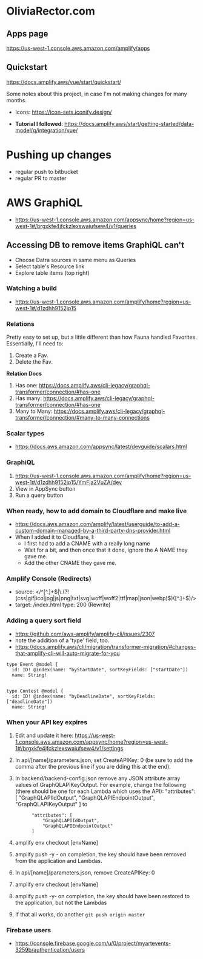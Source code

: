 # OliviaRector.com

## Apps page
https://us-west-1.console.aws.amazon.com/amplify/apps


## Quickstart
https://docs.amplify.aws/vue/start/quickstart/



Some notes about this project, in case I'm not making changes for many months.

- Icons: https://icon-sets.iconify.design/

- **Tutorial I followed**: https://docs.amplify.aws/start/getting-started/data-model/q/integration/vue/

# Pushing up changes

- regular push to bitbucket
- regular PR to master

# AWS GraphiQL

- https://us-west-1.console.aws.amazon.com/appsync/home?region=us-west-1#/brgxkfe4jfckzlexswaiufsew4/v1/queries

## Accessing DB to remove items GraphiQL can't

- Choose Datra sources in same menu as Queries
- Select table's Resource link
- Explore table items (top right)

### Watching a build

- https://us-west-1.console.aws.amazon.com/amplify/home?region=us-west-1#/d1zdhh9152jp15

### Relations

Pretty easy to set up, but a little different than how Fauna handled Favorites.
Essentially, I'll need to:

1. Create a Fav.
2. Delete the Fav.

**Relation Docs**

1. Has one: https://docs.amplify.aws/cli-legacy/graphql-transformer/connection/#has-one
2. Has many: https://docs.amplify.aws/cli-legacy/graphql-transformer/connection/#has-one
3. Many to Many: https://docs.amplify.aws/cli-legacy/graphql-transformer/connection/#many-to-many-connections

### Scalar types

- https://docs.aws.amazon.com/appsync/latest/devguide/scalars.html

### GraphiQL

1. https://us-west-1.console.aws.amazon.com/amplify/home?region=us-west-1#/d1zdhh9152jp15/YmFja2VuZA/dev
2. View in AppSync button
3. Run a query button

### When ready, how to add domain to Cloudflare and make live

- https://docs.aws.amazon.com/amplify/latest/userguide/to-add-a-custom-domain-managed-by-a-third-party-dns-provider.html
- When I added it to Cloudflare, I:
  - I first had to add a CNAME with a really long name
  - Wait for a bit, and then once that it done, ignore the A NAME they gave me.
  - Add the other CNAME they gave me.

### Amplify Console (Redirects)

- source: </^[^.]+$|\.(?!(css|gif|ico|jpg|js|png|txt|svg|woff|woff2|ttf|map|json|webp)$)([^.]+$)/>
- target: /index.html
  type: 200 (Rewrite)

### Adding a query sort field

- https://github.com/aws-amplify/amplify-cli/issues/2307
- note the addition of a 'type' field, too.
- https://docs.amplify.aws/cli/migration/transformer-migration/#changes-that-amplify-cli-will-auto-migrate-for-you

```
type Event @model {
  id: ID! @index(name: "byStartDate", sortKeyFields: ["startDate"])
  name: String!


type Contest @model {
  id: ID! @index(name: "byDeadlineDate", sortKeyFields: ["deadlineDate"])
  name: String!
```

### When your API key expires

1.  Edit and update it here: https://us-west-1.console.aws.amazon.com/appsync/home?region=us-west-1#/brgxkfe4jfckzlexswaiufsew4/v1/settings
2.  In api/[name]/parameters.json, set CreateAPIKey: 0 (be sure to add the comma after the previous line if you are dding this at the end).
3.  In backend/backend-config.json remove any JSON attribute array values of GraphQLAPIKeyOutput. For example, change the following (there should be one for each Lambda which uses the API):
    "attributes": [
    "GraphQLAPIIdOutput",
    "GraphQLAPIEndpointOutput",
    "GraphQLAPIKeyOutput"
    ]
    to

              "attributes": [
                  "GraphQLAPIIdOutput",
                  "GraphQLAPIEndpointOutput"
              ]

4.  amplify env checkout [envName]
5.  amplify push -y - on completion, the key should have been removed from the application and Lambdas.
6.  In api/[name]/parameters.json, remove CreateAPIKey: 0
7.  amplify env checkout [envName]
8.  amplify push -y- on completion, the key should have been restored to the application, but not the Lambdas
9.  If that all works, do another `git push origin master`

### Firebase users

- https://console.firebase.google.com/u/0/project/myartevents-3259b/authentication/users